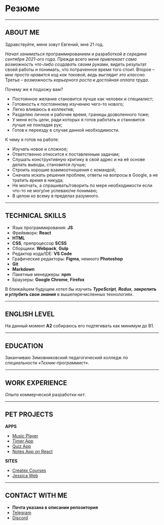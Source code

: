 # Резюме

---

## ABOUT ME

Здравствуйте, меня зовут Евгений, мне 21 год.

_Начал заниматься_ программированием и разработкой _в середине сентября 2021-ого года_. Прежде всего _меня привлекает сама возможность что-либо создавать своим руками_, видеть результат своей работы и понимать, что потраченное время того стоит. Второе – _мне просто нравится код как таковой, ведь выглядит это классно_. Третье – _возможность карьерного роста и достойная оплата труда_.

Почему же я подхожу вам?

- Постоянное желание становится лучше как человек и специалист;
- Готовность к постоянному изучению чего-то нового;
- Легко вливаюсь в коллектив;
- Разделяю личное и рабочее время, границы дозволенного тоже;
- У меня есть цели, ради которых я готов работать и становится лучше не покладая рук;
- Готов к переезду в случае данной необходимости.

К чему я готов на работе:

- Изучать новое и сложное;
- Ответственно относится к поставленным задачам;
- Слушать конструктивную критику в свой адрес и на её основе делать выводы, становится лучше;
- Строить хорошие взаимоотношения с командой;
- Сначала искать решения проблем, ответы на вопросы в Google, а не тратить время в никуда;
- Не молчать, а спрашивать/говорить по мере необходимости если что-то не могу/не успеваю/не понимаю;
- В целом ко всему в пределах разумного.

---

## TECHNICAL SKILLS

- Язык программирования: **JS**
- Фреймворк: **React**
- **HTML**
- **CSS**, препроцессор **SCSS**
- Сборщики: **Webpack**, **Gulp**
- Редактор кода/IDE: **VS Code**
- Графические редакторы: **Figma**, немного **Photoshop**
- **Git**
- **Markdown**
- Пакетные менеджеры: **npm**
- Браузеры: **Google Chrome**, **Firefox**

В ближайшем будущем _хотел бы изучить **TypeScript**, **Redux**, **закрепить и углубить свои знания**_ в вышеперечисленных технологиях.

---

## ENGLISH LEVEL

На данный момент **A2** собираюсь его подтягивать как минимум до B1.

---

## EDUCATION

Заканчиваю Зимовниковский педагогический колледж _по специальности «Техник-программист»_.

---

## WORK EXPERIENCE

_Опыта_ коммерческой разработки _нет_.

---

## PET PROJECTS

**APPS**

- [Music Player](https://evsem.github.io/MusicApp/musicApp.html)
- [Timer App](https://evsem.github.io/TimerApp/index.html)
- [Quiz App](https://evsem.github.io/QuizApp/quiz.html)
- [Notes App on React](https://evsem.github.io/NotesPortfolio/dist/index.html)

**SITES**

- [Createx Courses](https://evsem.github.io/CreatexCourses2/pages/homepage.html)
- [Jessica Web](https://evsem.github.io/JessicaWeb/jessica.html)

---

## CONTACT WITH ME

- **Почта указана в описании репозитория**
- [Telegram](https://t.me/soua13)
- [Discord](https://discordapp.com/users/#cosin3005/)
